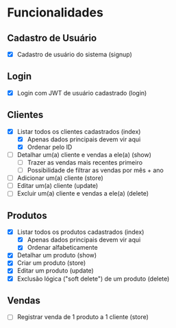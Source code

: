 # Funcionalidades

## Cadastro de Usuário

- [x] Cadastro de usuário do sistema (signup)

## Login

- [x] Login com JWT de usuário cadastrado (login)

## Clientes

- [x] Listar todos os clientes cadastrados (index)
  - [x] Apenas dados principais devem vir aqui
  - [x] Ordenar pelo ID
- [ ] Detalhar um(a) cliente e vendas a ele(a) (show)
  - [ ] Trazer as vendas mais recentes primeiro
  - [ ] Possibilidade de filtrar as vendas por mês + ano
- [ ] Adicionar um(a) cliente (store)
- [ ] Editar um(a) cliente (update)
- [ ] Excluir um(a) cliente e vendas a ele(a) (delete)

## Produtos

- [x] Listar todos os produtos cadastrados (index)
  - [x] Apenas dados principais devem vir aqui
  - [x] Ordenar alfabeticamente
- [x] Detalhar um produto (show)
- [x] Criar um produto (store)
- [x] Editar um produto (update)
- [x] Exclusão lógica ("soft delete") de um produto (delete)

## Vendas

- [ ] Registrar venda de 1 produto a 1 cliente (store)
